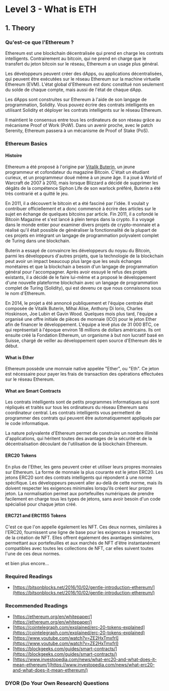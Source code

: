 # Level 3 - What is ETH

## 1. Theory
### Qu'est-ce que l'Ethereum ?
Ethereum est une blockchain décentralisée qui prend en charge les contrats intelligents. Contrairement au bitcoin, qui ne prend en charge que le transfert du jeton bitcoin sur le réseau, Ethereum a un usage plus général. 

Les développeurs peuvent créer des dApps, ou applications décentralisées, qui peuvent être exécutées sur le réseau Ethereum sur la machine virtuelle Ethereum (EVM). L'état global d'Ethereum est donc constitué non seulement du solde de chaque compte, mais aussi de l'état de chaque dApp.

Les dApps sont construites sur Ethereum à l'aide de son langage de programmation, Solidity. Vous pouvez écrire des contrats intelligents en utilisant Solidity et déployer les contrats intelligents sur le réseau Ethereum.

<Quiz questionId="66d1c830-7e85-4d52-9686-045f96d5026a" />

Il maintient le consensus entre tous les ordinateurs de son réseau grâce au mécanisme Proof of Work (PoW). Dans un avenir proche, avec le patch Serenity, Ethereum passera à un mécanisme de Proof of Stake (PoS).

<Quiz questionId="d04384a8-ea61-4c59-b02c-5637802a8f6e" />

<Quiz questionId="a95e6c2d-e868-421b-8bea-57a17cb4b0fd" />

### Ethereum Basics
#### Histoire
Ethereum a été proposé à l'origine par  [Vitalik Buterin](https://en.wikipedia.org/wiki/Vitalik_Buterin), un jeune programmeur et cofondateur du magazine Bitcoin. C'était un étudiant curieux, et un programmeur doué même à un jeune âge. Il a joué à World of Warcraft de 2007 à 2010, mais lorsque Blizzard a décidé de supprimer les dégâts de la compétence Siphon Life de son warlock préféré, Buterin a été très contrarié et a quitté le jeu.

En 2011, il a découvert le bitcoin et a été fasciné par l'idée. Il voulait y contribuer officiellement et a donc commencé à écrire des articles sur le sujet en échange de quelques bitcoins par article. Fin 2011, il a cofondé le Bitcoin Magazine et s'est lancé à plein temps dans la crypto. Il a voyagé dans le monde entier pour examiner divers projets de crypto-monnaie et a réalisé qu'il était possible de généraliser la fonctionnalité de la plupart de ces projets en intégrant un langage de programmation polyvalent complet de Turing dans une blockchain. 

Buterin a essayé de convaincre les développeurs du noyau du Bitcoin, parmi les développeurs d'autres projets, que la technologie de la blockchain peut avoir un impact beaucoup plus large que les seuls échanges monétaires et que la blockchain a besoin d'un langage de programmation général pour l'accompagner. Après avoir essuyé le refus des projets existants, il a décidé de le faire lui-même et a proposé le développement d'une nouvelle plateforme blockchain avec un langage de programmation complet de Turing (Solidity), qui est devenu ce que nous connaissons sous le nom d'Ethereum.

En 2014, le projet a été annoncé publiquement et l'équipe centrale était composée de Vitalik Buterin, Mihai Alise, Anthony Di Iorio, Charles Hoskinson, Joe Lubin et Gavin Wood. Quelques mois plus tard, l'équipe a organisé une offre initiale de pièces de monnaie (ICO) pour le jeton Ether afin de financer le développement. L'équipe a levé plus de 31 000 BTC, ce qui représentait à l'époque environ 18 millions de dollars américains. Ils ont ensuite créé la Fondation Ethereum, un organisme à but non lucratif basé en Suisse, chargé de veiller au développement open source d'Ethereum dès le début.

#### What is Ether
Ethereum possède une monnaie native appelée "Ether", ou "Eth". Ce jeton est nécessaire pour payer les frais de transaction des opérations effectuées sur le réseau Ethereum.

<Quiz questionId="24de1c8f-3b95-4c5f-9d88-957f29767dad" />

#### What are Smart Contracts
Les contrats intelligents sont de petits programmes informatiques qui sont répliqués et traités sur tous les ordinateurs du réseau Ethereum sans coordinateur central. Les contrats intelligents vous permettent de programmer des contrats qui peuvent être automatiquement appliqués par le code informatique. 

<Quiz questionId="439f3f3b-6d6f-4e2c-99b7-0eb78dc9fe44" />

La nature polyvalente d'Ethereum permet de construire un nombre illimité d'applications, qui héritent toutes des avantages de la sécurité et de la décentralisation découlant de l'utilisation de la blockchain Ethereum.

#### ERC20 Tokens
En plus de l'Ether, les gens peuvent créer et utiliser leurs propres monnaies sur Ethereum. La forme de monnaie la plus courante est le jeton ERC20. Les jetons ERC20 sont des contrats intelligents qui répondent à une norme spécifique. Les développeurs peuvent aller au-delà de cette norme, mais ils doivent respecter les exigences minimales lorsqu'ils créent leur propre jeton. La normalisation permet aux portefeuilles numériques de prendre facilement en charge tous les types de jetons, sans avoir besoin d'un code spécialisé pour chaque jeton créé.

<Quiz questionId="d8f6f581-7712-4aa6-9339-222f4461655c" />

#### ERC721 and ERC1155 Tokens
C'est ce que l'on appelle également les NFT. Ces deux normes, similaires à l'ERC20, fournissent une ligne de base pour les exigences à respecter lors de la création de NFT. Elles offrent également des avantages similaires, permettant aux portefeuilles et aux marchés de NFT d'être instantanément compatibles avec toutes les collections de NFT, car elles suivent toutes l'une de ces deux normes.

et bien plus encore...

### Required Readings
  - [https://bitsonblocks.net/2016/10/02/gentle-introduction-ethereum/](https://bitsonblocks.net/2016/10/02/gentle-introduction-ethereum/)
  
### Recommended Readings
- [https://ethereum.org/en/whitepaper/](https://ethereum.org/en/whitepaper/)
- [https://cointelegraph.com/explained/erc-20-tokens-explained](https://cointelegraph.com/explained/erc-20-tokens-explained)
- [https://www.youtube.com/watch?v=ZE2HxTmxfrI](https://www.youtube.com/watch?v=ZE2HxTmxfrI)
- [https://blockgeeks.com/guides/smart-contracts/](https://blockgeeks.com/guides/smart-contracts/)
- [https://www.investopedia.com/news/what-erc20-and-what-does-it-mean-ethereum/](https://www.investopedia.com/news/what-erc20-and-what-does-it-mean-ethereum/)

### DYOR (Do Your Own Research) Questions

<Quiz questionId="c9b5ab4e-bf96-4862-a8c1-94e5bf70a8c7" />
<Quiz questionId="23e66d42-05b9-4b87-bf4e-361194639ec5" />
<Quiz questionId="1713b0f0-564b-452a-ab90-ba97296db237" />

<SubmitQuiz />
